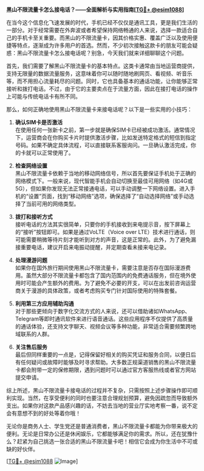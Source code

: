 **黑山不限流量卡怎么接电话？——全面解析与实用指南[[TG💪+ @esim1088](https://t.me/s/esim1088)]**

在当今这个信息化飞速发展的时代，手机已经不仅仅是通讯工具，更是我们生活的一部分。对于经常需要在外奔波或者希望保持网络畅通的人来说，选择一款适合自己的手机卡至关重要。而黑山的不限流量卡，因其价格实惠、覆盖广泛以及使用便捷等特点，逐渐成为许多用户的首选。然而，不少初次接触这款卡的朋友可能会疑惑：黑山不限流量卡怎么接电话呢？别急，今天我们就来详细聊聊这个问题。

首先，我们需要了解黑山不限流量卡的基本特点。这类卡通常由当地运营商提供，支持无限量的数据流量服务，这意味着你可以随时随地刷网页、看视频、听音乐等，而不用担心流量耗尽的问题。同时，它也具备基本的通话功能，让你能够正常接听和拨打电话。不过，由于它的主要卖点在于流量方面，因此在接打电话的操作上可能与传统电话卡有所不同。

那么，如何正确地使用黑山不限流量卡来接电话呢？以下是一些实用的小技巧：

1. **确认SIM卡是否激活**  
   在使用任何一张新卡之前，第一步就是确保SIM卡已经被成功激活。通常情况下，运营商会在你购买卡片时提供激活步骤，比如发送特定格式的短信到指定号码。如果不确定具体流程，可以直接联系客服询问。一旦确认激活完成，你的卡就可以正常使用了。

2. **检查网络设置**  
   黑山不限流量卡依赖于当地的移动网络信号，所以首先要保证手机处于正确的网络模式下。一般来说，现代智能手机会自动切换至最佳可用网络（如4G或5G），但如果你发现无法正常接通电话，可以手动调整一下网络设置。进入手机的“设置”页面，找到“移动网络”选项，确保选择了“自动选择网络”或手动选择了当前可用的网络类型。

3. **拨打和接听方式**  
   接听电话的方法其实很简单，只要你的手机接收到来电提示音，按下屏幕上的“接听”按钮即可。如果是通过VoLTE（Voice over LTE）技术进行通话，则可能需要稍微等待片刻才能听到对方的声音，这是正常的。此外，为了避免漏接重要电话，建议开启来电振动提醒，并定期查看未接来电记录。

4. **处理漫游问题**  
   如果你在国外旅行期间使用黑山不限流量卡，需要注意是否存在国际漫游费用。虽然大部分不限流量卡都包含了国内范围内的免费通话服务，但在境外使用时可能会产生额外的费用。为了避免不必要的开支，可以在出发前咨询运营商关于漫游的具体政策，或者考虑购买专门针对国际使用的特殊套餐。

5. **利用第三方应用辅助沟通**  
   对于那些更倾向于数字化交流方式的人来说，还可以借助诸如WhatsApp、Telegram等即时通讯软件来进行语音通话。这些应用程序不仅提供了高质量的通话体验，还支持文字聊天、视频会议等多种功能，非常适合需要频繁跨地域联系的人群。

6. **关注售后服务**  
   最后但同样重要的一点是，记得保留好相关的购买凭证和服务合同，以便日后有任何疑问或故障时能够及时寻求帮助。大多数正规渠道销售的黑山不限流量卡都会附带一定的保修期限，遇到问题时可以通过官方客服热线或者官方网站提交申请。

综上所述，黑山不限流量卡接电话的过程并不复杂，只需按照上述步骤操作即可顺利实现。当然，在享受便利的同时也要注意合理规划预算，避免因疏忽而导致额外支出。如果你对这款产品感兴趣的话，不妨去当地的营业厅实地考察一番，说不定会有意想不到的好处等着你哦！

无论你是商务人士、学生党还是普通消费者，黑山不限流量卡都能为你带来极大的便利。无论是日常办公还是休闲娱乐，它都能够满足你的需求。所以，还在犹豫什么？赶紧为自己挑选一张合适的黑山不限流量卡吧！相信它会成为你生活中不可或缺的好伙伴。

[[TG💪+ @esim1088](https://t.me/s/esim1088) ![Image](https://i.postimg.cc/4NQfJmqS/Snipaste-2025-05-13-00-14-12.png)]